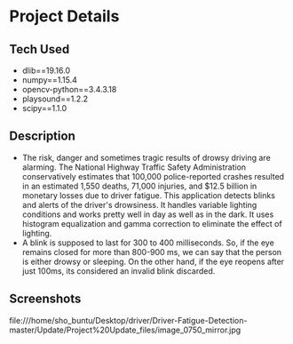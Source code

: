 # Project Details
## Tech Used
- dlib==19.16.0
- numpy==1.15.4
- opencv-python==3.4.3.18
- playsound==1.2.2
- scipy==1.1.0

## Description
- The risk, danger and sometimes tragic results of drowsy driving are alarming. The National Highway Traffic Safety 
	Administration conservatively estimates that 100,000 police-reported crashes resulted in an estimated 1,550 deaths,
	71,000 injuries, and $12.5 billion in monetary losses due to driver fatigue.
	This application detects blinks and alerts of the driver's drowsiness. It handles variable lighting conditions and 
	works pretty well in day as well as in the dark. It uses histogram equalization and gamma correction to eliminate 
	the effect of lighting.
- A blink is supposed to last for 300 to 400 milliseconds. So, if the eye remains closed for more than 800-900 ms, we can say     that the person is either drowsy or sleeping. On the other hand, if the eye reopens after just 100ms, its considered an         invalid blink discarded.
## Screenshots
file:///home/sho_buntu/Desktop/driver/Driver-Fatigue-Detection-master/Update/Project%20Update_files/image_0750_mirror.jpg
